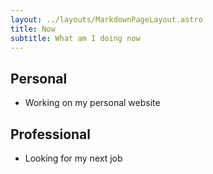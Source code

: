 ```yaml
---
layout: ../layouts/MarkdownPageLayout.astro
title: Now
subtitle: What am I doing now
---
```


## Personal

- Working on my personal website

## Professional

- Looking for my next job
